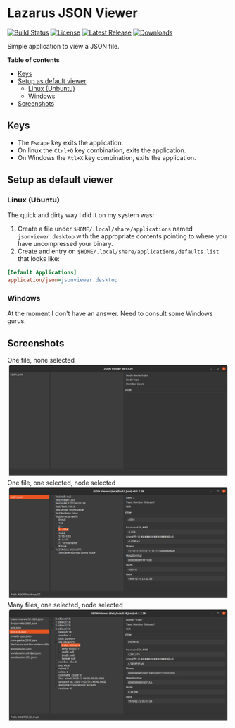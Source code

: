 # Lazarus JSON Viewer

[![Build Status](https://github.com/gcarreno/laz-JSON-Viewer/workflows/build-test/badge.svg?branch=master)](https://github.com/gcarreno/laz-JSON-Viewer/actions)
[![License](https://img.shields.io/github/license/gcarreno/laz-JSON-Viewer)](https://github.com/gcarreno/laz-JSON-Viewer/blob/master/LICENSE)
[![Latest Release](https://img.shields.io/github/v/release/gcarreno/laz-JSON-Viewer?label=latest%20release)](https://github.com/gcarreno/laz-JSON-Viewer/releases)
[![Downloads](https://img.shields.io/github/downloads/gcarreno/laz-JSON-Viewer/total)](https://github.com/gcarreno/laz-JSON-Viewer/releases)

Simple application to view a JSON file.

**Table of contents**

- [Keys](#Keys)
- [Setup as default viewer](#setup-as-default-viewer)
  - [Linux (Unbuntu)](#linux-ubuntu)
  - [Windows](#windows)
- [Screenshots](#screenshots)


## Keys

- The `Escape` key exits the application.
- On linux the `Ctrl+Q` key combination, exits the application.
- On Windows the `Atl+X` key combination, exits the application.

## Setup as default viewer

### Linux (Ubuntu)

The quick and dirty way I did it on my system was:

1. Create a file under `$HOME/.local/share/applications` named `jsonviewer.desktop` with the appropriate contents pointing to where you have uncompressed your binary.
2. Create and entry on `$HOME/.local/share/applications/defaults.list` that looks like:

```ini
[Default Applications]
application/json=jsonviewer.desktop
```

### Windows

At the moment I don't have an answer. Need to consult some Windows gurus.

## Screenshots
One file, none selected
![Picture1](images/lazJSONViewer-linux-picture1.png)
One file, one selected, node selected
![Picture2](images/lazJSONViewer-linux-picture2.png)
Many files, one selected, node selected
![Picture3](images/lazJSONViewer-linux-picture3.png)
